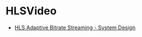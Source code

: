 # HLSVideo

* [HLS Adaptive Bitrate Streaming - System Design](https://www.youtube.com/watch?v=6JTV4PwisoQ)
